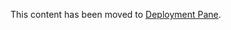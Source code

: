 This content has been moved to [Deployment Pane](https://learn.microsoft.com/azure/azure-resource-manager/bicep/visual-studio-code#deployment-pane).